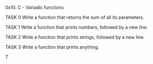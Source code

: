 0x10. C - Variadic functions

TASK 0 Write a function that returns the sum of all its parameters.

TASK 1 Write a function that prints numbers, followed by a new line.

TASK 2 Write a function that prints strings, followed by a new line.

TASK 3 Write a function that prints anything.

T
